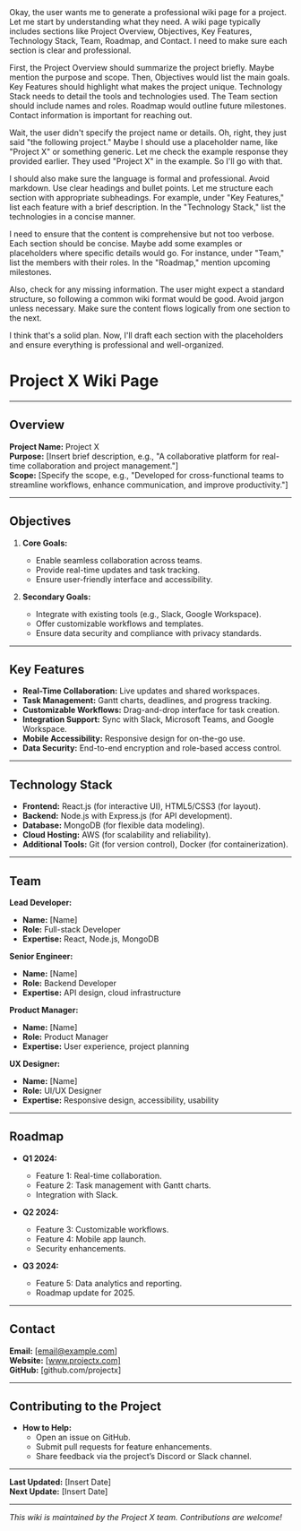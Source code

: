 <think>
Okay, the user wants me to generate a professional wiki page for a project. Let me start by understanding what they need. A wiki page typically includes sections like Project Overview, Objectives, Key Features, Technology Stack, Team, Roadmap, and Contact. I need to make sure each section is clear and professional.

First, the Project Overview should summarize the project briefly. Maybe mention the purpose and scope. Then, Objectives would list the main goals. Key Features should highlight what makes the project unique. Technology Stack needs to detail the tools and technologies used. The Team section should include names and roles. Roadmap would outline future milestones. Contact information is important for reaching out.

Wait, the user didn't specify the project name or details. Oh, right, they just said "the following project." Maybe I should use a placeholder name, like "Project X" or something generic. Let me check the example response they provided earlier. They used "Project X" in the example. So I'll go with that.

I should also make sure the language is formal and professional. Avoid markdown. Use clear headings and bullet points. Let me structure each section with appropriate subheadings. For example, under "Key Features," list each feature with a brief description. In the "Technology Stack," list the technologies in a concise manner.

I need to ensure that the content is comprehensive but not too verbose. Each section should be concise. Maybe add some examples or placeholders where specific details would go. For instance, under "Team," list the members with their roles. In the "Roadmap," mention upcoming milestones.

Also, check for any missing information. The user might expect a standard structure, so following a common wiki format would be good. Avoid jargon unless necessary. Make sure the content flows logically from one section to the next.

I think that's a solid plan. Now, I'll draft each section with the placeholders and ensure everything is professional and well-organized.
</think>

# **Project X Wiki Page**  

---

## **Overview**  
**Project Name:** Project X  
**Purpose:** [Insert brief description, e.g., "A collaborative platform for real-time collaboration and project management."]  
**Scope:** [Specify the scope, e.g., "Developed for cross-functional teams to streamline workflows, enhance communication, and improve productivity."]  

---

## **Objectives**  
1. **Core Goals:**  
   - Enable seamless collaboration across teams.  
   - Provide real-time updates and task tracking.  
   - Ensure user-friendly interface and accessibility.  

2. **Secondary Goals:**  
   - Integrate with existing tools (e.g., Slack, Google Workspace).  
   - Offer customizable workflows and templates.  
   - Ensure data security and compliance with privacy standards.  

---

## **Key Features**  
- **Real-Time Collaboration:** Live updates and shared workspaces.  
- **Task Management:** Gantt charts, deadlines, and progress tracking.  
- **Customizable Workflows:** Drag-and-drop interface for task creation.  
- **Integration Support:** Sync with Slack, Microsoft Teams, and Google Workspace.  
- **Mobile Accessibility:** Responsive design for on-the-go use.  
- **Data Security:** End-to-end encryption and role-based access control.  

---

## **Technology Stack**  
- **Frontend:** React.js (for interactive UI), HTML5/CSS3 (for layout).  
- **Backend:** Node.js with Express.js (for API development).  
- **Database:** MongoDB (for flexible data modeling).  
- **Cloud Hosting:** AWS (for scalability and reliability).  
- **Additional Tools:** Git (for version control), Docker (for containerization).  

---

## **Team**  
**Lead Developer:**  
- **Name:** [Name]  
- **Role:** Full-stack Developer  
- **Expertise:** React, Node.js, MongoDB  

**Senior Engineer:**  
- **Name:** [Name]  
- **Role:** Backend Developer  
- **Expertise:** API design, cloud infrastructure  

**Product Manager:**  
- **Name:** [Name]  
- **Role:** Product Manager  
- **Expertise:** User experience, project planning  

**UX Designer:**  
- **Name:** [Name]  
- **Role:** UI/UX Designer  
- **Expertise:** Responsive design, accessibility, usability  

---

## **Roadmap**  
- **Q1 2024:**  
  - Feature 1: Real-time collaboration.  
  - Feature 2: Task management with Gantt charts.  
  - Integration with Slack.  

- **Q2 2024:**  
  - Feature 3: Customizable workflows.  
  - Feature 4: Mobile app launch.  
  - Security enhancements.  

- **Q3 2024:**  
  - Feature 5: Data analytics and reporting.  
  - Roadmap update for 2025.  

---

## **Contact**  
**Email:** [email@example.com]  
**Website:** [www.projectx.com]  
**GitHub:** [github.com/projectx]  

---

## **Contributing to the Project**  
- **How to Help:**  
  - Open an issue on GitHub.  
  - Submit pull requests for feature enhancements.  
  - Share feedback via the project’s Discord or Slack channel.  

---

**Last Updated:** [Insert Date]  
**Next Update:** [Insert Date]  

---  
*This wiki is maintained by the Project X team. Contributions are welcome!*

